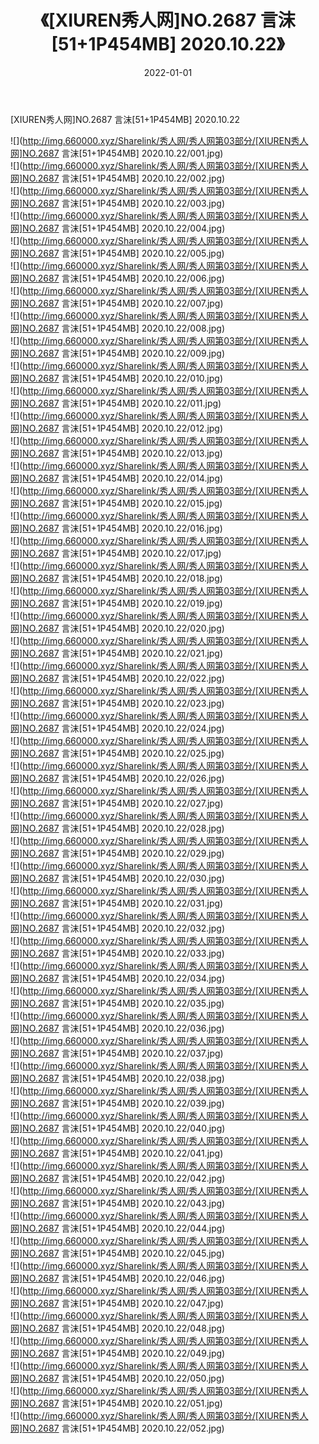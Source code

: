 ﻿---
layout: post
title:  《[XIUREN秀人网]NO.2687 言沫[51+1P454MB] 2020.10.22》
date:   2022-01-01
img: http://img.660000.xyz/Sharelink/秀人网/秀人网第03部分/[XIUREN秀人网]NO.2687 言沫[51+1P454MB] 2020.10.22/000.jpg
categories: [美女, 清纯, 唯美]
---

[XIUREN秀人网]NO.2687 言沫[51+1P454MB] 2020.10.22

 ![](http://img.660000.xyz/Sharelink/秀人网/秀人网第03部分/[XIUREN秀人网]NO.2687 言沫[51+1P454MB] 2020.10.22/001.jpg) <br>![](http://img.660000.xyz/Sharelink/秀人网/秀人网第03部分/[XIUREN秀人网]NO.2687 言沫[51+1P454MB] 2020.10.22/002.jpg) <br>![](http://img.660000.xyz/Sharelink/秀人网/秀人网第03部分/[XIUREN秀人网]NO.2687 言沫[51+1P454MB] 2020.10.22/003.jpg) <br>![](http://img.660000.xyz/Sharelink/秀人网/秀人网第03部分/[XIUREN秀人网]NO.2687 言沫[51+1P454MB] 2020.10.22/004.jpg) <br>![](http://img.660000.xyz/Sharelink/秀人网/秀人网第03部分/[XIUREN秀人网]NO.2687 言沫[51+1P454MB] 2020.10.22/005.jpg) <br>![](http://img.660000.xyz/Sharelink/秀人网/秀人网第03部分/[XIUREN秀人网]NO.2687 言沫[51+1P454MB] 2020.10.22/006.jpg) <br>![](http://img.660000.xyz/Sharelink/秀人网/秀人网第03部分/[XIUREN秀人网]NO.2687 言沫[51+1P454MB] 2020.10.22/007.jpg) <br>![](http://img.660000.xyz/Sharelink/秀人网/秀人网第03部分/[XIUREN秀人网]NO.2687 言沫[51+1P454MB] 2020.10.22/008.jpg) <br>![](http://img.660000.xyz/Sharelink/秀人网/秀人网第03部分/[XIUREN秀人网]NO.2687 言沫[51+1P454MB] 2020.10.22/009.jpg) <br>![](http://img.660000.xyz/Sharelink/秀人网/秀人网第03部分/[XIUREN秀人网]NO.2687 言沫[51+1P454MB] 2020.10.22/010.jpg) <br>![](http://img.660000.xyz/Sharelink/秀人网/秀人网第03部分/[XIUREN秀人网]NO.2687 言沫[51+1P454MB] 2020.10.22/011.jpg) <br>![](http://img.660000.xyz/Sharelink/秀人网/秀人网第03部分/[XIUREN秀人网]NO.2687 言沫[51+1P454MB] 2020.10.22/012.jpg) <br>![](http://img.660000.xyz/Sharelink/秀人网/秀人网第03部分/[XIUREN秀人网]NO.2687 言沫[51+1P454MB] 2020.10.22/013.jpg) <br>![](http://img.660000.xyz/Sharelink/秀人网/秀人网第03部分/[XIUREN秀人网]NO.2687 言沫[51+1P454MB] 2020.10.22/014.jpg) <br>![](http://img.660000.xyz/Sharelink/秀人网/秀人网第03部分/[XIUREN秀人网]NO.2687 言沫[51+1P454MB] 2020.10.22/015.jpg) <br>![](http://img.660000.xyz/Sharelink/秀人网/秀人网第03部分/[XIUREN秀人网]NO.2687 言沫[51+1P454MB] 2020.10.22/016.jpg) <br>![](http://img.660000.xyz/Sharelink/秀人网/秀人网第03部分/[XIUREN秀人网]NO.2687 言沫[51+1P454MB] 2020.10.22/017.jpg) <br>![](http://img.660000.xyz/Sharelink/秀人网/秀人网第03部分/[XIUREN秀人网]NO.2687 言沫[51+1P454MB] 2020.10.22/018.jpg) <br>![](http://img.660000.xyz/Sharelink/秀人网/秀人网第03部分/[XIUREN秀人网]NO.2687 言沫[51+1P454MB] 2020.10.22/019.jpg) <br>![](http://img.660000.xyz/Sharelink/秀人网/秀人网第03部分/[XIUREN秀人网]NO.2687 言沫[51+1P454MB] 2020.10.22/020.jpg) <br>![](http://img.660000.xyz/Sharelink/秀人网/秀人网第03部分/[XIUREN秀人网]NO.2687 言沫[51+1P454MB] 2020.10.22/021.jpg) <br>![](http://img.660000.xyz/Sharelink/秀人网/秀人网第03部分/[XIUREN秀人网]NO.2687 言沫[51+1P454MB] 2020.10.22/022.jpg) <br>![](http://img.660000.xyz/Sharelink/秀人网/秀人网第03部分/[XIUREN秀人网]NO.2687 言沫[51+1P454MB] 2020.10.22/023.jpg) <br>![](http://img.660000.xyz/Sharelink/秀人网/秀人网第03部分/[XIUREN秀人网]NO.2687 言沫[51+1P454MB] 2020.10.22/024.jpg) <br>![](http://img.660000.xyz/Sharelink/秀人网/秀人网第03部分/[XIUREN秀人网]NO.2687 言沫[51+1P454MB] 2020.10.22/025.jpg) <br>![](http://img.660000.xyz/Sharelink/秀人网/秀人网第03部分/[XIUREN秀人网]NO.2687 言沫[51+1P454MB] 2020.10.22/026.jpg) <br>![](http://img.660000.xyz/Sharelink/秀人网/秀人网第03部分/[XIUREN秀人网]NO.2687 言沫[51+1P454MB] 2020.10.22/027.jpg) <br>![](http://img.660000.xyz/Sharelink/秀人网/秀人网第03部分/[XIUREN秀人网]NO.2687 言沫[51+1P454MB] 2020.10.22/028.jpg) <br>![](http://img.660000.xyz/Sharelink/秀人网/秀人网第03部分/[XIUREN秀人网]NO.2687 言沫[51+1P454MB] 2020.10.22/029.jpg) <br>![](http://img.660000.xyz/Sharelink/秀人网/秀人网第03部分/[XIUREN秀人网]NO.2687 言沫[51+1P454MB] 2020.10.22/030.jpg) <br>![](http://img.660000.xyz/Sharelink/秀人网/秀人网第03部分/[XIUREN秀人网]NO.2687 言沫[51+1P454MB] 2020.10.22/031.jpg) <br>![](http://img.660000.xyz/Sharelink/秀人网/秀人网第03部分/[XIUREN秀人网]NO.2687 言沫[51+1P454MB] 2020.10.22/032.jpg) <br>![](http://img.660000.xyz/Sharelink/秀人网/秀人网第03部分/[XIUREN秀人网]NO.2687 言沫[51+1P454MB] 2020.10.22/033.jpg) <br>![](http://img.660000.xyz/Sharelink/秀人网/秀人网第03部分/[XIUREN秀人网]NO.2687 言沫[51+1P454MB] 2020.10.22/034.jpg) <br>![](http://img.660000.xyz/Sharelink/秀人网/秀人网第03部分/[XIUREN秀人网]NO.2687 言沫[51+1P454MB] 2020.10.22/035.jpg) <br>![](http://img.660000.xyz/Sharelink/秀人网/秀人网第03部分/[XIUREN秀人网]NO.2687 言沫[51+1P454MB] 2020.10.22/036.jpg) <br>![](http://img.660000.xyz/Sharelink/秀人网/秀人网第03部分/[XIUREN秀人网]NO.2687 言沫[51+1P454MB] 2020.10.22/037.jpg) <br>![](http://img.660000.xyz/Sharelink/秀人网/秀人网第03部分/[XIUREN秀人网]NO.2687 言沫[51+1P454MB] 2020.10.22/038.jpg) <br>![](http://img.660000.xyz/Sharelink/秀人网/秀人网第03部分/[XIUREN秀人网]NO.2687 言沫[51+1P454MB] 2020.10.22/039.jpg) <br>![](http://img.660000.xyz/Sharelink/秀人网/秀人网第03部分/[XIUREN秀人网]NO.2687 言沫[51+1P454MB] 2020.10.22/040.jpg) <br>![](http://img.660000.xyz/Sharelink/秀人网/秀人网第03部分/[XIUREN秀人网]NO.2687 言沫[51+1P454MB] 2020.10.22/041.jpg) <br>![](http://img.660000.xyz/Sharelink/秀人网/秀人网第03部分/[XIUREN秀人网]NO.2687 言沫[51+1P454MB] 2020.10.22/042.jpg) <br>![](http://img.660000.xyz/Sharelink/秀人网/秀人网第03部分/[XIUREN秀人网]NO.2687 言沫[51+1P454MB] 2020.10.22/043.jpg) <br>![](http://img.660000.xyz/Sharelink/秀人网/秀人网第03部分/[XIUREN秀人网]NO.2687 言沫[51+1P454MB] 2020.10.22/044.jpg) <br>![](http://img.660000.xyz/Sharelink/秀人网/秀人网第03部分/[XIUREN秀人网]NO.2687 言沫[51+1P454MB] 2020.10.22/045.jpg) <br>![](http://img.660000.xyz/Sharelink/秀人网/秀人网第03部分/[XIUREN秀人网]NO.2687 言沫[51+1P454MB] 2020.10.22/046.jpg) <br>![](http://img.660000.xyz/Sharelink/秀人网/秀人网第03部分/[XIUREN秀人网]NO.2687 言沫[51+1P454MB] 2020.10.22/047.jpg) <br>![](http://img.660000.xyz/Sharelink/秀人网/秀人网第03部分/[XIUREN秀人网]NO.2687 言沫[51+1P454MB] 2020.10.22/048.jpg) <br>![](http://img.660000.xyz/Sharelink/秀人网/秀人网第03部分/[XIUREN秀人网]NO.2687 言沫[51+1P454MB] 2020.10.22/049.jpg) <br>![](http://img.660000.xyz/Sharelink/秀人网/秀人网第03部分/[XIUREN秀人网]NO.2687 言沫[51+1P454MB] 2020.10.22/050.jpg) <br>![](http://img.660000.xyz/Sharelink/秀人网/秀人网第03部分/[XIUREN秀人网]NO.2687 言沫[51+1P454MB] 2020.10.22/051.jpg) <br>![](http://img.660000.xyz/Sharelink/秀人网/秀人网第03部分/[XIUREN秀人网]NO.2687 言沫[51+1P454MB] 2020.10.22/052.jpg) <br>